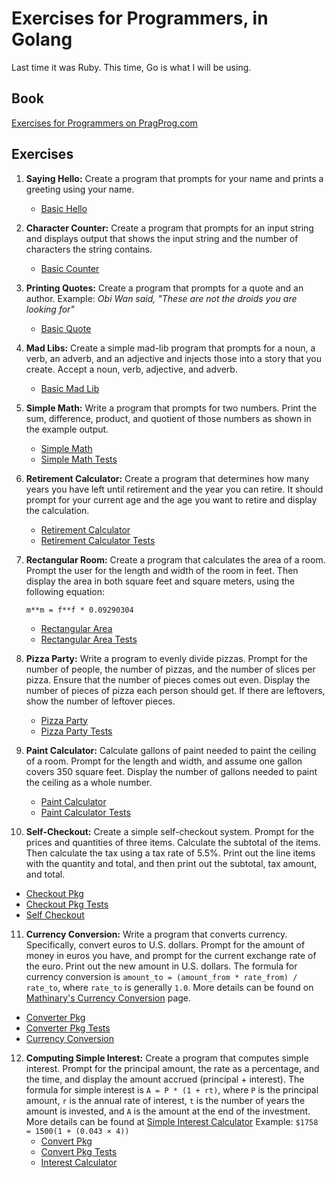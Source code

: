 # Exercises for Programmers, in Golang

Last time it was Ruby. This time, Go is what I will be using.

## Book

[Exercises for Programmers on PragProg.com][e4p]

## Exercises

1. **Saying Hello:** Create a program that prompts for your name and prints a greeting using your name.
   * [Basic Hello](01-say-hello/hello-basic.go)
2. **Character Counter:** Create a program that prompts for an input string and displays output 
that shows the input string and the number of characters the string contains.
   * [Basic Counter](02-character-count/counter-basic.go)

3. **Printing Quotes:** Create a program that prompts for a quote and an author.
   Example: _Obi Wan  said, "These are not the droids you are looking for"_
   * [Basic Quote](03-printing-quotes/quote-basic.go)

4. **Mad Libs:** Create a simple mad-lib program that prompts for a noun, a verb, an adverb, and 
   an adjective and injects those into a story that you create. Accept a noun, verb, adjective, and adverb.
   * [Basic Mad Lib](04-mad-lib/basic-mad-lib.go)

5. **Simple Math:** Write a program that prompts for two numbers. Print the sum, difference, 
   product, and quotient of those numbers as shown in the example output.
   * [Simple Math](05-simple-math/simple_math.go)
   * [Simple Math Tests](05-simple-math/simple_math_test.go)

6. **Retirement Calculator:** Create a program that determines how many years you have left until 
   retirement and the year you can retire. It should prompt for your current age and the age you want 
   to retire and display the calculation.
   * [Retirement Calculator](06-retirement-calc/retirement_calc.go)
   * [Retirement Calculator Tests](06-retirement-calc/retirement_calc_test.go)

7. **Rectangular Room:** Create a program that calculates the area of a room. Prompt the user for 
   the length and width of the room in feet. Then display the area in both square feet and square 
   meters, using the following equation:
   ```
   m**m = f**f * 0.09290304
   ```
   * [Rectangular Area](ch07-rectangular-area/area.go)
   * [Rectangular Area Tests](ch07-rectangular-area/area_test.go)

8. **Pizza Party:** Write a program to evenly divide pizzas. Prompt for the number of people, the 
   number of pizzas, and the number of slices per pizza. Ensure that the number of pieces comes out 
   even. Display the number of pieces of pizza each person should get. If there are leftovers, show 
   the number of leftover pieces.
   * [Pizza Party](ch08-pizza-party/pizza_party.go)
   * [Pizza Party Tests](ch08-pizza-party/pizza_party_test.go)

9. **Paint Calculator:** Calculate gallons of paint needed to paint the ceiling of a room. Prompt 
   for the length and width, and assume one gallon covers 350 square feet. Display the number of 
   gallons needed to paint the ceiling as a whole number.
   * [Paint Calculator](ch09-paint-calculator/paint_calc.go)
   * [Paint Calculator Tests](ch09-paint-calculator/paint_calc_test.go)

10. **Self-Checkout:** Create a simple self-checkout system. Prompt for the prices and quantities 
   of three items. Calculate the subtotal of the items. Then calculate the tax using a tax rate of 5.5%.
   Print out the line items with the quantity and total, and then print out the subtotal, tax amount, and total.
   * [Checkout Pkg](ch10-self-checkout/checkout/checkout.go)
   * [Checkout Pkg Tests](ch10-self-checkout/checkout/checkout_test.go)
   * [Self Checkout](ch10-self-checkout/self_checkout.go)

11. **Currency Conversion:** Write a program that converts currency. Specifically, convert euros 
   to U.S. dollars. Prompt for the amount of money in euros you have, and prompt for the current 
   exchange rate of the euro. Print out the new amount in U.S. dollars. The formula for currency 
   conversion is `amount_to = (amount_from * rate_from) / rate_to`, where `rate_to` is generally `1.0`.
   More details can be found on [Mathinary's Currency Conversion](http://www.mathinary.com/currency_conversion.jsp)
   page.
   * [Converter Pkg](ch11-currency-conversion/converter/converter.go)
   * [Converter Pkg Tests](ch11-currency-conversion/converter/converter_test.go)
   * [Currency Conversion](ch11-currency-conversion/currency.go)

12. **Computing Simple Interest:** Create a program that computes simple interest. Prompt for the
    principal amount, the rate as a percentage, and the time, and display the amount accrued
    (principal + interest). The formula for simple interest is `A = P * (1 + rt)`, where `P` is the
    principal amount, `r` is the annual rate of interest, `t` is the number of years the amount is
    invested, and `A` is the amount at the end of the investment.
    More details can be found at [Simple Interest Calculator][simple interest calc]
    Example: `$1758 = 1500(1 + (0.043 × 4))`
	* [Convert Pkg](ch12-computing-simple-interest/converter/converter.go)
	* [Convert Pkg Tests](ch12-computing-simple-interest/converter/converter_test.go)
	* [Interest Calculator](ch12-computing-simple-interest/interest.go)

[e4p]: https://pragprog.com/book/bhwb/exercises-for-programmers
[simple interest calc]: https://www.calculatorsoup.com/calculators/financial/simple-interest-plus-principal-calculator.php
